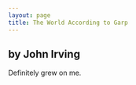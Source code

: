 ```yaml
---
layout: page
title: The World According to Garp
---
```


by John Irving
--------------

Definitely grew on me.
